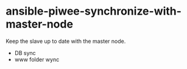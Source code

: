 # ansible-piwee-synchronize-with-master-node

Keep the slave up to date with the master node.

- DB sync
- www folder wync
